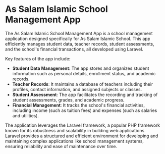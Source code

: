 # As Salam Islamic School Management App


The As Salam Islamic School Management App is a school management application designed specifically for As Salam Islamic School. This app efficiently manages student data, teacher records, student assessments, and the school's financial transactions, all developed using Laravel.

Key features of the app include:

- **Student Data Management**: The app stores and organizes student information such as personal details, enrollment status, and academic records.
- **Teacher Records**: It maintains a database of teachers including their profiles, contact information, and assigned subjects or classes.
- **Student Assessment**: The app facilitates the recording and tracking of student assessments, grades, and academic progress.
- **Financial Management**: It tracks the school's financial activities, including income (such as tuition fees) and expenses (such as salaries and utilities).

The application leverages the Laravel framework, a popular PHP framework known for its robustness and scalability in building web applications. Laravel provides a structured and efficient environment for developing and maintaining complex applications like school management systems, ensuring reliability and ease of maintenance over time.